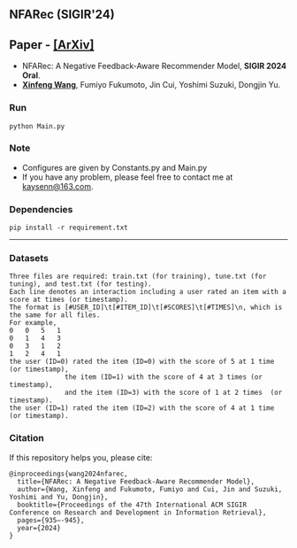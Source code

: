 ## NFARec (SIGIR'24)

## Paper -  [[ArXiv]](https://arxiv.org/pdf/2404.06900)
- NFARec: A Negative Feedback-Aware Recommender Model, **SIGIR 2024 Oral**.
- [**Xinfeng Wang**](https://wangxfng.github.io/), Fumiyo Fukumoto, Jin Cui, Yoshimi Suzuki, Dongjin Yu.


### Run
	python Main.py

### Note
* Configures are given by Constants.py and Main.py
* If you have any problem, please feel free to contact me at kaysenn@163.com.

### Dependencies
	pip install -r requirement.txt
___

### Datasets
	Three files are required: train.txt (for training), tune.txt (for tuning), and test.txt (for testing).
	Each line denotes an interaction including a user rated an item with a score at times (or timestamp).
	The format is [#USER_ID]\t[#ITEM_ID]\t[#SCORES]\t[#TIMES]\n, which is the same for all files.
	For example,
	0	0	5	1
	0	1	4	3
	0	3	1	2
	1	2	4	1
	the user (ID=0) rated the item (ID=0) with the score of 5 at 1 time (or timestamp), 
				  the item (ID=1) with the score of 4 at 3 times (or timestamp), 
				  and the item (ID=3) with the score of 1 at 2 times  (or timestamp).
	the user (ID=1) rated the item (ID=2) with the score of 4 at 1 time (or timestamp).


### Citation
If this repository helps you, please cite:

	@inproceedings{wang2024nfarec,
	  title={NFARec: A Negative Feedback-Aware Recommender Model},
	  author={Wang, Xinfeng and Fukumoto, Fumiyo and Cui, Jin and Suzuki, Yoshimi and Yu, Dongjin},
	  booktitle={Proceedings of the 47th International ACM SIGIR Conference on Research and Development in Information Retrieval},
   	  pages={935–-945},
	  year={2024}
	}
